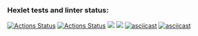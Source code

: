 ### Hexlet tests and linter status:
[![Actions Status](https://github.com/542993/frontend-project-lvl2/workflows/hexlet-check/badge.svg)](https://github.com/542993/frontend-project-lvl2/actions)
[![Actions Status](https://github.com/542993/frontend-project-lvl2/workflows/linter-check/badge.svg)](https://github.com/542993/frontend-project-lvl2/actions)
<a href="https://codeclimate.com/github/codeclimate/codeclimate/maintainability"><img src="https://api.codeclimate.com/v1/badges/a99a88d28ad37a79dbf6/maintainability" /></a>
<a href="https://codeclimate.com/github/codeclimate/codeclimate/test_coverage"><img src="https://api.codeclimate.com/v1/badges/a99a88d28ad37a79dbf6/test_coverage" /></a>
[![asciicast](https://asciinema.org/a/chueNu3HQOsfUzfgis7W9uukB.svg)](https://asciinema.org/a/chueNu3HQOsfUzfgis7W9uukB) 
[![asciicast](https://asciinema.org/a/WKYAivPRKj5zE2lqpTOTnhq01.svg)](https://asciinema.org/a/WKYAivPRKj5zE2lqpTOTnhq01)